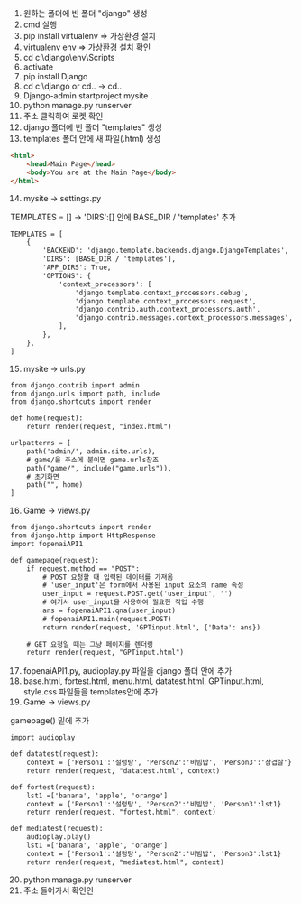 1. 원하는 폴더에 빈 폴더 "django" 생성
2. cmd 실행
3. pip install virtualenv => 가상환경 설치
4. virtualenv env => 가상환경 설치 확인
5. cd c:\django\env\Scripts
6. activate
7. pip install Django
8. cd c:\django or cd.. -> cd..
9. Django-admin startproject mysite .
10. python manage.py runserver
11. 주소 클릭하여 로켓 확인
12. django 폴더에 빈 폴더 "templates" 생성
13. templates 폴더 안에 새 파일(.html) 생성
```html
<html>
    <head>Main Page</head>
    <body>You are at the Main Page</body>
</html>
```
14. mysite -> settings.py

TEMPLATES = [] -> 'DIRS':[] 안에 BASE_DIR / 'templates' 추가
```html
TEMPLATES = [
    {
        'BACKEND': 'django.template.backends.django.DjangoTemplates',
        'DIRS': [BASE_DIR / 'templates'],
        'APP_DIRS': True,
        'OPTIONS': {
            'context_processors': [
                'django.template.context_processors.debug',
                'django.template.context_processors.request',
                'django.contrib.auth.context_processors.auth',
                'django.contrib.messages.context_processors.messages',
            ],
        },
    },
]
```
15. mysite -> urls.py
```html
from django.contrib import admin
from django.urls import path, include
from django.shortcuts import render

def home(request):
    return render(request, "index.html")

urlpatterns = [
    path('admin/', admin.site.urls),
    # game/을 주소에 붙이면 game.urls참조
    path("game/", include("game.urls")),
    # 초기화면
    path("", home)
]
```
16. Game -> views.py
```html
from django.shortcuts import render
from django.http import HttpResponse
import fopenaiAPI1

def gamepage(request):
    if request.method == "POST":
        # POST 요청할 때 입력된 데이터를 가져옴
        # 'user_input'은 form에서 사용된 input 요소의 name 속성
        user_input = request.POST.get('user_input', '')
        # 여기서 user_input을 사용하여 필요한 작업 수행
        ans = fopenaiAPI1.qna(user_input)
        # fopenaiAPI1.main(request.POST)
        return render(request, 'GPTinput.html', {'Data': ans})
    
    # GET 요청일 때는 그냥 페이지를 렌더링
    return render(request, "GPTinput.html")
```
17. fopenaiAPI1.py, audioplay.py 파일을 django 폴더 안에 추가
18. base.html, fortest.html, menu.html, datatest.html, GPTinput.html, style.css 파일들을 templates안에 추가
19. Game -> views.py

gamepage() 밑에 추가
```html
import audioplay

def datatest(request):
    context = {'Person1':'설렁탕', 'Person2':'비빔밥', 'Person3':'삼겹살'}
    return render(request, "datatest.html", context)

def fortest(request):
    lst1 =['banana', 'apple', 'orange']
    context = {'Person1':'설렁탕', 'Person2':'비빔밥', 'Person3':lst1}
    return render(request, "fortest.html", context)

def mediatest(request):
    audioplay.play()
    lst1 =['banana', 'apple', 'orange']
    context = {'Person1':'설렁탕', 'Person2':'비빔밥', 'Person3':lst1}
    return render(request, "mediatest.html", context)
```
20. python manage.py runserver
21. 주소 들어가서 확인인
